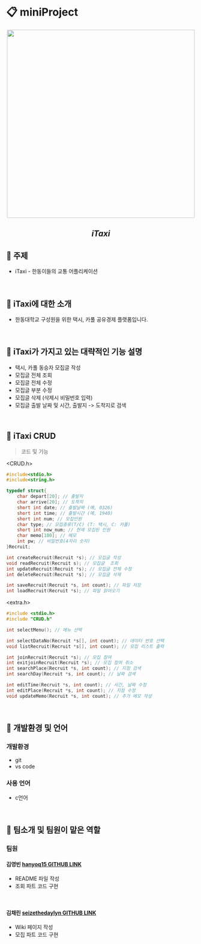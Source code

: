 # 📋 miniProject

<div align="center"> 

<img src="https://user-images.githubusercontent.com/130302221/236679887-e07f2804-ddea-450a-aee1-2f6a0b3f2dbb.png" height="500" width="500">
 
  ## *iTaxi*  
</div>
  
## 🚖 주제
 - iTaxi - 한동이들의 교통 어플리케이션

<br/>

## 🚖 iTaxi에 대한 소개
  - 한동대학교 구성원을 위한 택시, 카풀 공유경제 플랫폼입니다.

<br/>
  
##  🚖 iTaxi가 가지고 있는 대략적인 기능 설명
  - 택시, 카풀 동승자 모집글 작성
  - 모집글 전체 조회  
  - 모집글 전체 수정  
  - 모집글 부분 수정  
  - 모집글 삭제 (삭제시 비밀번호 입력)  
  - 모집글 출발 날짜 및 시간, 출발지 -> 도착지로 검색

<br/>

## 🚖 iTaxi CRUD
> 코드 및 기능  
  
<CRUD.h>
```c
#include<stdio.h>
#include<string.h>

typedef struct{
	char depart[20]; // 출발지
	char arrive[20]; // 도착지
	short int date; // 출발날짜 (예, 0326)
	short int time; // 출발시간 (예, 1940)
	short int num; // 모집인원
	char type; // 모집종류(T/C) (T: 택시, C: 카풀)
	short int now_num; // 현재 모집된 인원
	char memo[100]; // 메모
	int pw; // 비밀번호(4자리 숫자)
}Recruit;

int createRecruit(Recruit *s); // 모집글 작성
void readRecruit(Recruit s); // 모집글  조회
int updateRecruit(Recruit *s); // 모집글 전체 수정
int deleteRecruit(Recruit *s); // 모집글 삭제

int saveRecruit(Recruit *s, int count); // 파일 저장
int loadRecruit(Recruit *s); // 파일 읽어오기

```
<extra.h>
```c
#include <stdio.h>
#include "CRUD.h"

int selectMenu(); // 메뉴 선택

int selectDataNo(Recruit *s[], int count); // 데이터 번호 선택
void listRecruit(Recruit *s[], int count); // 모집 리스트 출력

int joinRecruit(Recruit *s); // 모집 참여
int exitjoinRecruit(Recruit *s); // 모집 참여 취소 
int searchPlace(Recruit *s, int count); // 지점 검색
int searchDay(Recruit *s, int count); // 날짜 검색

int editTime(Recruit *s, int count); // 시간, 날짜 수정
int editPlace(Recruit *s, int count); // 지점 수정
void updateMemo(Recruit *s, int count); // 추가 메모 작성

```

<br/>

## 🚖 개발환경 및 언어
### 개발환경
  - git 
  - vs code
### 사용 언어
  - c언어

<br/>

## 🚖 팀소개 및 팀원이 맡은 역할
### 팀원
 #### 김영빈 [hanyoq15 GITHUB LINK](https://github.com/hanyoq15)
  - README 파일 작성
  - 조회 파트 코드 구현
  
<br/>

#### 김채린 [seizethedaylyn GITHUB LINK](https://github.com/seizethedaylyn)
 - Wiki 페이지 작성
 - 모집 파트 코드 구현

<!--
<p align="center"><img src="" height="" width=""></p>
-->
